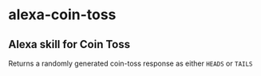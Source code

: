 # alexa-coin-toss
## Alexa skill for Coin Toss

Returns a randomly generated coin-toss response as either `HEADS` or `TAILS`
